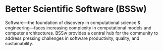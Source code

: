 # Better Scientific Software (BSSw)

Software—the foundation of discovery in computational science & engineering—faces increasing complexity in computational models and computer architectures. BSSw provides a central hub for the community to address pressing challenges in software productivity, quality, and sustainability.


<!---
Slide1 Left: blog_posts/research-software-science-a-scientific-approach-to-understanding-and-improving-how-we-develop-and-use-software-for-research
Slide1 Right: blog_posts/data-driven-software-sustainability
Slide2 Left: blog_posts/making-open-source-research-software-visible-a-path-to-better-sustainability
Slide2 Right: events/testing-research-software-survey
Slide3 Left: blog_posts/flash5-refactoring-and-psip
Slide3 Right: images/raw/master/Blog_0819_Dataviz.png
Slide4 Left: blog_posts/building-community-through-software-policies
Slide4 Right: images/raw/master/Blog_0819_xSDK_blueV3_sm.png
--->


<!---
LCM: Saving for use again later
SlideX Right: events/best-practices-for-hpc-software-developers-webinar-series

SlideX Left: events/webinar-tools-and-techniques-for-floating-point-analysis
SlideX Right: events/testing-research-software-survey
--->

<!---
[Site Overview](SiteOverview.md)

[Communities Overview](CommunitiesOverview.md)

[Intro to CSE](IntroToCse.md)

[Intro to HPC](IntroToHpc.md)

--->
